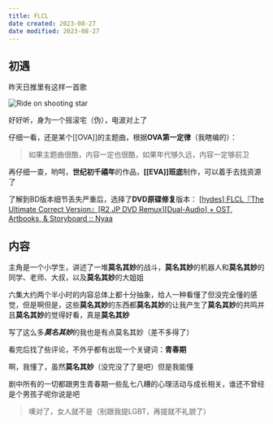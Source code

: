 ```yaml
---
title: FLCL
date created: 2023-08-27
date modified: 2023-08-27
---
```


## 初遇

昨天日推里有这样一首歌

![Ride on shooting star](https://vercel-proxy.norah1to.com/proxy/raw.githubusercontent.com/NoraH1to/cdn/master/img/20230827143137.png)

好好听，身为一个摇滚宅（伪），电波对上了

仔细一看，还是某个[[OVA]]的主题曲，根据**OVA第一定律**（我瞎编的）：

> 如果主题曲很酷，内容一定也很酷，如果年代够久远，内容一定够前卫

再仔细一查，哟呵，**世纪初千禧年**的作品，**[[EVA]]班底**制作，可以着手去找资源了

了解到BD版本细节丢失严重后，选择了**DVD原碟修复**版本： [[hydes] FLCL『The Ultimate Correct Version』[R2 JP DVD Remux][Dual-Audio] + OST, Artbooks, & Storyboard :: Nyaa](https://nyaa.si/view/1328814)

## 内容

主角是一个小学生，讲述了一堆**莫名其妙**的战斗，**莫名其妙**的机器人和**莫名其妙**的同学、老师、大叔，以及**莫名其妙**的大姐姐

六集大约两个半小时的内容总体上都十分抽象，给人一种看懂了但没完全懂的感觉，但是啊但是，这些**莫名其妙**的东西都**莫名其妙**的让我产生了**莫名其妙**的共鸣并且**莫名其妙**的觉得好看，真是**莫名其妙**

写了这么多***莫名其妙***的我也是有点莫名其妙（差不多得了）

看完后找了些评论，不外乎都有出现一个关键词：**青春期**

啊，我懂了，虽然**莫名其妙**（没完没了了是吧）但是我能懂

剧中所有的一切都跟男生青春期一些乱七八糟的心理活动与成长相关，谁还不曾经是个男孩子呢你说是吧

> 噢对了，女人就不是（别跟我提LGBT，再提就不礼貌了）
